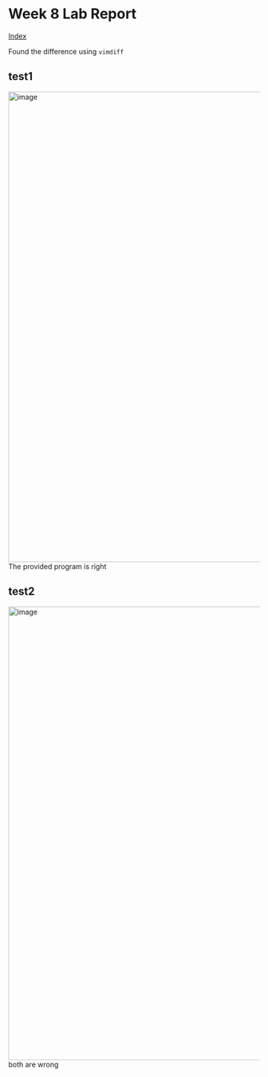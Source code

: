 # Week 8 Lab Report
[Index](https://lillyjrjy.github.io/-cse15l-lab-reports/index.html)


Found the difference using ```vimdiff```

## test1
<img width="943" alt="image" src="https://user-images.githubusercontent.com/56412294/172040650-59faf357-897e-4123-8afe-e414eccfdab0.png">
The provided program is right


## test2
<img width="909" alt="image" src="https://user-images.githubusercontent.com/56412294/172040665-ad9b91a0-c09f-4261-b59b-83b1dd8cba7e.png">
both are wrong

